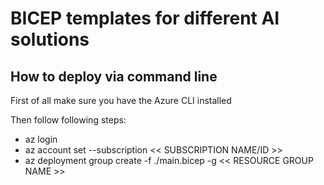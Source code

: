 # BICEP templates for different AI solutions

## How to deploy via command line
First of all make sure you have the Azure CLI installed

Then follow following steps:
 - az login
 - az account set --subscription << SUBSCRIPTION NAME/ID >>
 - az deployment group create -f ./main.bicep -g << RESOURCE GROUP NAME >>